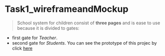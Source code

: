 # Task1_wireframeandMockup
>School system for children consist of **three pages** and is ease to use because it is divided to gates:
* first gate for _Teacher_.
* second gate for _Students_.
You can see the prototype of this projec by click [here](https://www.figma.com/design/FroXq8jQJVmQ6E0qLuNIjg/Task1_Mockup?node-id=0-1&t=j2RM16lrSJby71V4-1)
